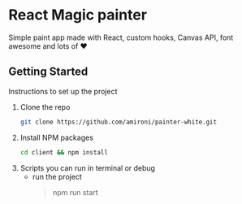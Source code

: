 # React Magic painter

Simple paint app made with React, custom hooks, Canvas API, font awesome and lots of :heart:

## Getting Started

Instructions to set up the project

1. Clone the repo
    ```bash
    git clone https://github.com/amironi/painter-white.git
    ```
2. Install NPM packages
    ```bash
    cd client && npm install
    ```
3. Scripts you can run in terminal or debug
    * run the project
         > npm run start 